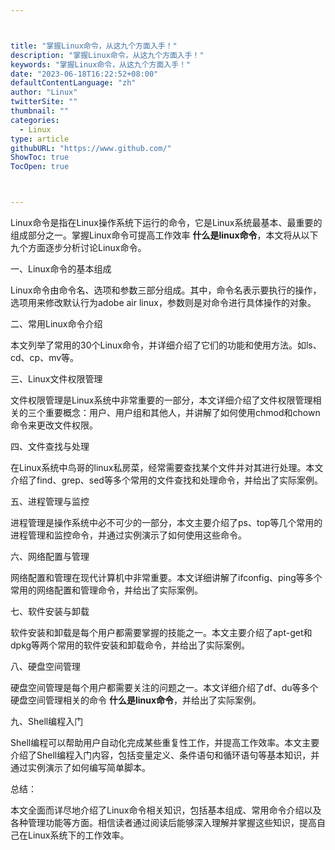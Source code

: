 ```yaml
---



title: "掌握Linux命令，从这九个方面入手！"
description: "掌握Linux命令，从这九个方面入手！"
keywords: "掌握Linux命令，从这九个方面入手！"
date: "2023-06-18T16:22:52+08:00"
defaultContentLanguage: "zh"
author: "Linux"
twitterSite: ""
thumbnail: ""
categories:
  - Linux
type: article
githubURL: "https://www.github.com/"
ShowToc: true
TocOpen: true



---
```


Linux命令是指在Linux操作系统下运行的命令，它是Linux系统最基本、最重要的组成部分之一。掌握Linux命令可提高工作效率 **什么是linux命令**，本文将从以下九个方面逐步分析讨论Linux命令。

一、Linux命令的基本组成

Linux命令由命令名、选项和参数三部分组成。其中，命令名表示要执行的操作，选项用来修改默认行为adobe air linux，参数则是对命令进行具体操作的对象。

二、常用Linux命令介绍

本文列举了常用的30个Linux命令，并详细介绍了它们的功能和使用方法。如ls、cd、cp、mv等。

三、Linux文件权限管理

文件权限管理是Linux系统中非常重要的一部分，本文详细介绍了文件权限管理相关的三个重要概念：用户、用户组和其他人，并讲解了如何使用chmod和chown命令来更改文件权限。

四、文件查找与处理

在Linux系统中鸟哥的linux私房菜，经常需要查找某个文件并对其进行处理。本文介绍了find、grep、sed等多个常用的文件查找和处理命令，并给出了实际案例。

五、进程管理与监控

进程管理是操作系统中必不可少的一部分，本文主要介绍了ps、top等几个常用的进程管理和监控命令，并通过实例演示了如何使用这些命令。

六、网络配置与管理

网络配置和管理在现代计算机中非常重要。本文详细讲解了ifconfig、ping等多个常用的网络配置和管理命令，并给出了实际案例。

七、软件安装与卸载

软件安装和卸载是每个用户都需要掌握的技能之一。本文主要介绍了apt-get和dpkg等两个常用的软件安装和卸载命令，并给出了实际案例。

八、硬盘空间管理

硬盘空间管理是每个用户都需要关注的问题之一。本文详细介绍了df、du等多个硬盘空间管理相关的命令 **什么是linux命令**，并给出了实际案例。

九、Shell编程入门

Shell编程可以帮助用户自动化完成某些重复性工作，并提高工作效率。本文主要介绍了Shell编程入门内容，包括变量定义、条件语句和循环语句等基本知识，并通过实例演示了如何编写简单脚本。

总结：

本文全面而详尽地介绍了Linux命令相关知识，包括基本组成、常用命令介绍以及各种管理功能等方面。相信读者通过阅读后能够深入理解并掌握这些知识，提高自己在Linux系统下的工作效率。